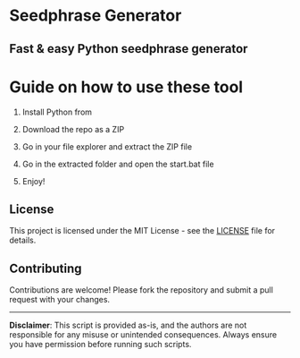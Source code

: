 # Seedphrase Generator 

## Fast & easy Python seedphrase generator
  
# Guide on how to use these tool 
 
1. Install Python from

2. Download the repo as a ZIP 

3. Go in your file explorer and extract the ZIP file 
  
4. Go in the extracted folder and open the start.bat file

5. Enjoy! 
   
## License

This project is licensed under the MIT License - see the [LICENSE](LICENSE) file for details.    
   
## Contributing
 
Contributions are welcome! Please fork the repository and submit a pull request with your changes.    
  
--- 
 
**Disclaimer**: This script is provided as-is, and the authors are not responsible for any misuse or unintended consequences. Always ensure you have permission before running such scripts.